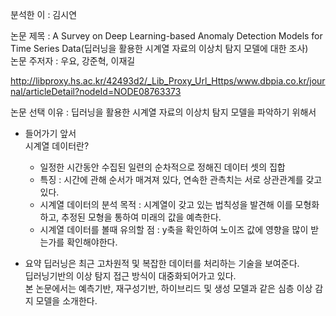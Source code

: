 분석한 이 : 김시연

논문 제목 : A Survey on Deep Learning-based Anomaly Detection Models for Time Series Data(딥러닝을 활용한 시계열 자료의 이상치 탐지 모델에 대한 조사)  
논문 주저자 : 우요, 강준혁, 이재길

http://libproxy.hs.ac.kr/42493d2/_Lib_Proxy_Url_Https/www.dbpia.co.kr/journal/articleDetail?nodeId=NODE08763373

논문 선택 이유 : 딥러닝을 활용한 시계열 자료의 이상치 탐지 모델을 파악하기 위해서
 
+ 들어가기 앞서  
  시계열 데이터란? 
  - 일정한 시간동안 수집된 일련의 순차적으로 정해진 데이터 셋의 집합
  - 특징 : 시간에 관해 순서가 매겨져 있다, 연속한 관측치는 서로 상관관계를 갖고 있다.
  - 시계열 데이터의 분석 목적 : 시계열이 갖고 있는 법칙성을 발견해 이를 모형화하고, 추정된 모형을 통하여 미래의 값을 예측한다.
  - 시계열 데이터를 볼때 유의할 점 : y축을 확인하여 노이즈 값에 영향을 많이 받는가를 확인해야한다.

+ 요약
  딥러닝은 최근 고차원적 및 복잡한 데이터를 처리하는 기술을 보여준다.  
  딥러닝기반의 이상 탐지 접근 방식이 대중화되어가고 있다.  
  본 논문에서는 예측기반, 재구성기반, 하이브리드 및 생성 모델과 같은 심층 이상 감지 모델을 소개한다.  
